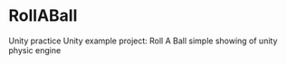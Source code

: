 # RollABall
Unity practice
Unity example project: Roll A Ball
simple showing of unity physic engine
